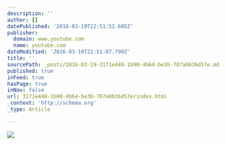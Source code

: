 ```yaml
---
description: ''
author: []
datePublished: '2016-03-19T22:51:52.685Z'
publisher:
  domain: www.youtube.com
  name: youtube.com
dateModified: '2016-03-19T22:51:07.790Z'
title: ''
sourcePath: _posts/2016-03-19-3171e448-1b90-4b64-be3b-707a0636d57e.md
published: true
inFeed: true
hasPage: true
inNav: false
url: 3171e448-1b90-4b64-be3b-707a0636d57e/index.html
_context: 'http://schema.org'
_type: Article

---
```

![](https://i.ytimg.com/vi_webp/549V_OvFzxQ/mqdefault.webp)